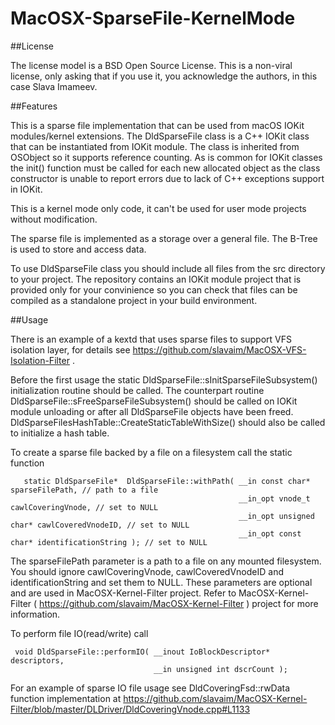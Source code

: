 # MacOSX-SparseFile-KernelMode

##License

The license model is a BSD Open Source License. This is a non-viral license, only asking that if you use it, you acknowledge the authors, in this case Slava Imameev.

##Features

This is a sparse file implementation that can be used from macOS IOKit modules/kernel extensions. The DldSparseFile class is a C++ IOKit class that can be instantiated from IOKit module. The class is inherited from OSObject so it supports reference counting. As is common for IOKit classes the init() function must be called for each new allocated object as the class constructor is unable to report errors due to lack of C++ exceptions support in IOKit.

This is a kernel mode only code, it can't be used for user mode projects without modification.

The sparse file is implemented as a storage over a general file. The B-Tree is used to store and access data.

To use DldSparseFile class you should include all files from the src directory to your project. The repository contains an IOKit module project that is provided only for your convinience so you can check that files can be compiled as a standalone project in your build environment.

##Usage

There is an example of a kextd that uses sparse files to support VFS isolation layer, for details see https://github.com/slavaim/MacOSX-VFS-Isolation-Filter  .

Before the first usage the static DldSparseFile::sInitSparseFileSubsystem() initialization routine should be called. The counterpart routine DldSparseFile::sFreeSparseFileSubsystem() should be called on IOKit module unloading or after all DldSparseFile objects have been freed. DldSparseFilesHashTable::CreateStaticTableWithSize() should also be called to initialize a hash table.

To create a sparse file backed by a file on a filesystem call the static function

 ```
    static DldSparseFile*  DldSparseFile::withPath( __in const char* sparseFilePath, // path to a file
                                                    __in_opt vnode_t cawlCoveringVnode, // set to NULL
                                                    __in_opt unsigned char* cawlCoveredVnodeID, // set to NULL
                                                    __in_opt const char* identificationString ); // set to NULL
  ```
 The sparseFilePath parameter is a path to a file on any mounted filesystem.
 You should ignore cawlCoveringVnode, cawlCoveredVnodeID and identificationString and set them to NULL. These parameters are optional and are used in MacOSX-Kernel-Filter project. Refer to MacOSX-Kernel-Filter ( https://github.com/slavaim/MacOSX-Kernel-Filter ) project for more information.
  
 To perform file IO(read/write) call
 
 ```
  void DldSparseFile::performIO( __inout IoBlockDescriptor*  descriptors,
                                 __in unsigned int dscrCount );
 ```
 
 For an example of sparse IO file usage see DldCoveringFsd::rwData function implementation at https://github.com/slavaim/MacOSX-Kernel-Filter/blob/master/DLDriver/DldCoveringVnode.cpp#L1133
